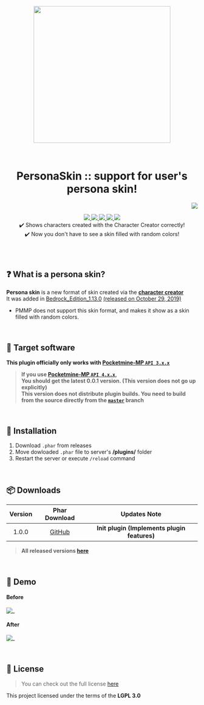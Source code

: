 <p align="center"> <img src="https://ghcdn.rawgit.org/PresentKim/PersonaSkin/stable/icon.png" width="360"> </p>
<br> <h1 align="center"> PersonaSkin :: support for user's persona skin! </h1>
<p align="right">  
  <a href="https://github.com/PresentKim/PersonaSkin/blob/stable/README_KOR.md">  
    <img src="https://img.shields.io/static/v1?label=%ED%95%9C%EA%B5%AD%EC%96%B4&message=%EB%A1%9C+%EC%9D%BD%EA%B8%B0&labelColor=success">  
  </a>  
</p>  
<p align="center">  
  <a href="https://poggit.pmmp.io/ci/PresentKim/PersonaSkin/PersonaSkin">  
    <img src="https://poggit.pmmp.io/ci.shield/PresentKim/PersonaSkin/PersonaSkin?style=flat-square">  
  </a>  
  <a href="https://github.com/PresentKim/PersonaSkin/releases">  
    <img src="https://img.shields.io/github/release/PresentKim/PersonaSkin.svg?style=flat-square">  
  </a>  
  <a href="https://github.com/PresentKim/PersonaSkin/releases">  
    <img src="https://img.shields.io/github/downloads/PresentKim/PersonaSkin/total.svg?style=flat-square">  
  </a>  
  </a>  
  <a href="https://github.com/PresentKim/PersonaSkin/blob/master/LICENSE">  
    <img src="https://img.shields.io/github/license/PresentKim/PersonaSkin.svg?style=flat-square">  
  </a>  
  <a href="http://hits.dwyl.com/PresentKim/PersonaSkin">  
    <img src="http://hits.dwyl.com/PresentKim/PersonaSkin.svg">  
  </a>  
  <br> ✔️ Shows characters created with the Character Creator correctly!
  <br> ✔️ Now you don't have to see a skin filled with random colors!  
</p>  
  
<br>  
<br>  
  
## :question: What is a **persona skin**?  
**Persona skin** is a new format of skin created via the [**character creator**](https://minecraft.gamepedia.com/Character_creator)  
It was added in [Bedrock_Edition_1.13.0](https://minecraft.gamepedia.com/Bedrock_Edition_1.13.0) [(released on October 29, 2019)](https://feedback.minecraft.net/hc/en-us/articles/360035247792)  
- PMMP does not support this skin format, and makes it show as a skin filled with random colors.
  
<br>  
  
## :file_folder: Target software  
**This plugin officially only works with [Pocketmine-MP `API 3.x.x`](https://github.com/pmmp/PocketMine-MP/tree/stable)**
> **If you use [**Pocketmine-MP** `API 4.x.x`](https://github.com/pmmp/PocketMine-MP/tree/master),**  
> **You should get the latest 0.0.1 version. (This version does not go up explicitly)**  
> **This version does not distribute plugin builds. You need to build from the source directly from the [`master`](https://github.com/PresentKim/PersonaSkin/tree/master) branch**
  
<br>  
  
## :wrench: Installation
1) Download `.phar` from releases  
2) Move dowloaded `.phar` file to server's **/plugins/** folder  
3) Restart the server or execute `/reload` command  
  
<br>  
  
## :package: Downloads  
  
| Version | Phar Download | Updates Note |  
| :-----: | :-----------: | :----------: |    
| 1.0.0 | [GitHub](https://github.com/PresentKim/PersonaSkin/releases/download/1.0.0/PersonaSkin_v1.0.0.phar) | **Init plugin (Implements plugin features)** |  
  
> **All released versions [here](https://github.com/PresentKim/PersonaSkin/releases)**  
  
<br>   
  
## :space_invader: Demo  
#### Before
 ![_](https://ghcdn.rawgit.org/PresentKim/PersonaSkin/stable/assets/demo/before.png)  
#### After  
 ![_](https://ghcdn.rawgit.org/PresentKim/PersonaSkin/stable/assets/demo/after.png)  
  
<br>  
  
## :memo: License  
> You can check out the full license [here](https://github.com/PresentKim/PersonaSkin/blob/stable/LICENSE)  
  
This project licensed under the terms of the **LGPL 3.0**  
